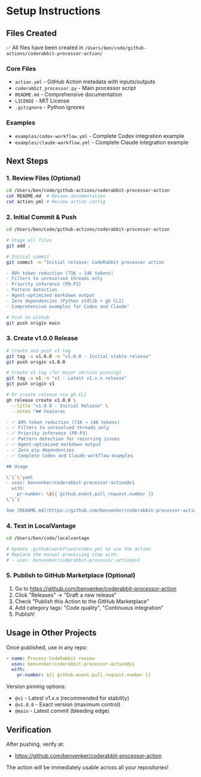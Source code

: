 # Setup Instructions

## Files Created

✅ All files have been created in `/Users/ben/code/github-actions/coderabbit-processor-action/`

### Core Files
- `action.yml` - GitHub Action metadata with inputs/outputs
- `coderabbit_processor.py` - Main processor script
- `README.md` - Comprehensive documentation
- `LICENSE` - MIT License
- `.gitignore` - Python ignores

### Examples
- `examples/codex-workflow.yml` - Complete Codex integration example
- `examples/claude-workflow.yml` - Complete Claude integration example

## Next Steps

### 1. Review Files (Optional)
```bash
cd /Users/ben/code/github-actions/coderabbit-processor-action
cat README.md  # Review documentation
cat action.yml # Review action config
```

### 2. Initial Commit & Push
```bash
cd /Users/ben/code/github-actions/coderabbit-processor-action

# Stage all files
git add .

# Initial commit
git commit -m "Initial release: CodeRabbit processor action

- 80% token reduction (71K → 14K tokens)
- Filters to unresolved threads only
- Priority inference (P0-P3)
- Pattern detection
- Agent-optimized markdown output
- Zero dependencies (Python stdlib + gh CLI)
- Comprehensive examples for Codex and Claude"

# Push to GitHub
git push origin main
```

### 3. Create v1.0.0 Release
```bash
# Create and push v1 tag
git tag -a v1.0.0 -m "v1.0.0 - Initial stable release"
git push origin v1.0.0

# Create v1 tag (for major version pinning)
git tag -a v1 -m "v1 - Latest v1.x.x release"
git push origin v1

# Or create release via gh CLI
gh release create v1.0.0 \
  --title "v1.0.0 - Initial Release" \
  --notes "## Features

- ✅ 80% token reduction (71K → 14K tokens)
- ✅ Filters to unresolved threads only
- ✅ Priority inference (P0-P3)
- ✅ Pattern detection for recurring issues
- ✅ Agent-optimized markdown output
- ✅ Zero pip dependencies
- ✅ Complete Codex and Claude workflow examples

## Usage

\`\`\`yaml
- uses: benvenker/coderabbit-processor-action@v1
  with:
    pr-number: \${{ github.event.pull_request.number }}
\`\`\`

See [README.md](https://github.com/benvenker/coderabbit-processor-action#readme) for full documentation."
```

### 4. Test in LocalVantage
```bash
cd /Users/ben/code/localvantage

# Update .github/workflows/codex.yml to use the action
# Replace the manual processing step with:
# - uses: benvenker/coderabbit-processor-action@v1
```

### 5. Publish to GitHub Marketplace (Optional)
1. Go to https://github.com/benvenker/coderabbit-processor-action
2. Click "Releases" → "Draft a new release"
3. Check "Publish this Action to the GitHub Marketplace"
4. Add category tags: "Code quality", "Continuous integration"
5. Publish!

## Usage in Other Projects

Once published, use in any repo:

```yaml
- name: Process CodeRabbit review
  uses: benvenker/coderabbit-processor-action@v1
  with:
    pr-number: ${{ github.event.pull_request.number }}
```

Version pinning options:
- `@v1` - Latest v1.x.x (recommended for stability)
- `@v1.0.0` - Exact version (maximum control)
- `@main` - Latest commit (bleeding edge)

## Verification

After pushing, verify at:
- https://github.com/benvenker/coderabbit-processor-action

The action will be immediately usable across all your repositories!

